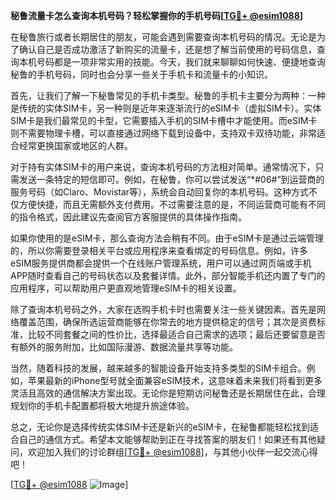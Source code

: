 **秘鲁流量卡怎么查询本机号码？轻松掌握你的手机号码[[TG💪+ @esim1088](https://t.me/s/esim1088)]**

在秘鲁旅行或者长期居住的朋友，可能会遇到需要查询本机号码的情况。无论是为了确认自己是否成功激活了新购买的流量卡，还是想了解当前使用的号码信息，查询本机号码都是一项非常实用的技能。今天，我们就来聊聊如何快速、便捷地查询秘鲁的手机号码，同时也会分享一些关于手机卡和流量卡的小知识。

首先，让我们了解一下秘鲁常见的手机卡类型。秘鲁的手机卡主要分为两种：一种是传统的实体SIM卡，另一种则是近年来逐渐流行的eSIM卡（虚拟SIM卡）。实体SIM卡是我们最常见的卡型，它需要插入手机的SIM卡槽中才能使用。而eSIM卡则不需要物理卡槽，可以直接通过网络下载到设备中，支持双卡双待功能，非常适合经常更换国家或地区的人群。

对于持有实体SIM卡的用户来说，查询本机号码的方法相对简单。通常情况下，只需发送一条特定的短信即可。例如，在秘鲁，你可以尝试发送“*#06#”到运营商的服务号码（如Claro、Movistar等），系统会自动回复你的本机号码。这种方式不仅方便快捷，而且无需额外支付费用。不过需要注意的是，不同运营商可能有不同的指令格式，因此建议先查阅官方客服提供的具体操作指南。

如果你使用的是eSIM卡，那么查询方法会稍有不同。由于eSIM卡是通过云端管理的，所以你需要登录相关平台或应用程序来查看绑定的号码信息。例如，许多eSIM服务提供商都会提供一个在线账户管理系统，用户可以通过网页端或手机APP随时查看自己的号码状态以及套餐详情。此外，部分智能手机还内置了专门的应用程序，可以帮助用户更直观地管理eSIM卡的相关设置。

除了查询本机号码之外，大家在选购手机卡时也需要关注一些关键因素。首先是网络覆盖范围，确保所选运营商能够在你常去的地方提供稳定的信号；其次是资费标准，比较不同套餐之间的性价比，选择最适合自己需求的选项；最后还要留意是否有额外的服务附加，比如国际漫游、数据流量共享等功能。

当然，随着科技的发展，越来越多的智能设备开始支持多类型的SIM卡组合。例如，苹果最新的iPhone型号就全面兼容eSIM技术，这意味着未来我们将看到更多灵活且高效的通信解决方案出现。无论你是短期访问秘鲁还是长期居住在此，合理规划你的手机卡配置都将极大地提升旅途体验。

总之，无论你是选择传统实体SIM卡还是新兴的eSIM卡，在秘鲁都能轻松找到适合自己的通信方式。希望本文能够帮助到正在寻找答案的朋友们！如果还有其他疑问，欢迎加入我们的讨论群组[[TG💪+ @esim1088](https://t.me/s/esim1088)]，与其他小伙伴一起交流心得吧！

[[TG💪+ @esim1088](https://t.me/s/esim1088) ![Image](https://i.postimg.cc/4NQfJmqS/Snipaste-2025-05-13-00-14-12.png)]